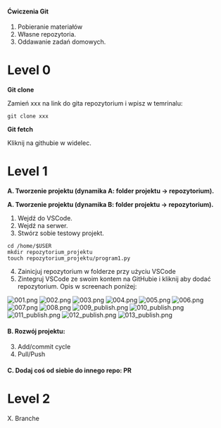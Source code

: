 #### Ćwiczenia Git


1. Pobieranie materiałów
2. Własne repozytoria.
3. Oddawanie zadań domowych.

# Level 0

**Git clone**

Zamień xxx na link do gita repozytorium i wpisz w temrinalu:
```
git clone xxx
```

**Git fetch**

Kliknij na githubie w widelec.

# Level 1

**A. Tworzenie projektu (dynamika A: folder projektu -> repozytorium).**

**A. Tworzenie projektu (dynamika B: folder projektu -> repozytorium).**
1. Wejdź do VSCode.
2. Wejdź na serwer.
3. Stwórz sobie testowy projekt.
```
cd /home/$USER
mkdir repozytorium_projektu
touch repozytorium_projektu/program1.py
```
4. Zainicjuj repozytorium w folderze przy użyciu VSCode
5. Zintegruj VSCode ze swoim kontem na GitHubie i kliknij aby dodać repozytorium. Opis w screenach poniżej:

![001.png](https://github.com/ZPXD/cwiczenia-git/blob/main/foto_do_instrukcji/001.png)
![002.png](https://github.com/ZPXD/cwiczenia-git/blob/main/foto_do_instrukcji/002.png)
![003.png](https://github.com/ZPXD/cwiczenia-git/blob/main/foto_do_instrukcji/003.png)
![004.png](https://github.com/ZPXD/cwiczenia-git/blob/main/foto_do_instrukcji/004.png)
![005.png](https://github.com/ZPXD/cwiczenia-git/blob/main/foto_do_instrukcji/005.png)
![006.png](https://github.com/ZPXD/cwiczenia-git/blob/main/foto_do_instrukcji/006.png)
![007.png](https://github.com/ZPXD/cwiczenia-git/blob/main/foto_do_instrukcji/007.png)
![008.png](https://github.com/ZPXD/cwiczenia-git/blob/main/foto_do_instrukcji/008.png)
![009_publish.png](https://github.com/ZPXD/cwiczenia-git/blob/main/foto_do_instrukcji/009_publish.png)
![010_publish.png](https://github.com/ZPXD/cwiczenia-git/blob/main/foto_do_instrukcji/010_publish.png)
![011_publish.png](https://github.com/ZPXD/cwiczenia-git/blob/main/foto_do_instrukcji/011_publish.png)
![012_publish.png](https://github.com/ZPXD/cwiczenia-git/blob/main/foto_do_instrukcji/012_publish.png)
![013_publish.png](https://github.com/ZPXD/cwiczenia-git/blob/main/foto_do_instrukcji/013_publish.png)


#### B. Rozwój projektu:
3. Add/commit cycle
4. Pull/Push


#### C. Dodaj coś od siebie do innego repo: PR


# Level 2


X. Branche

